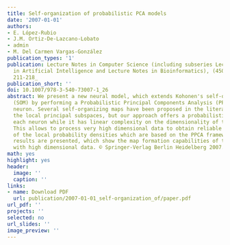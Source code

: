 ```yaml
---
title: Self-organization of probabilistic PCA models
date: '2007-01-01'
authors:
- E. López-Rubio
- J.M. Ortiz-De-Lazcano-Lobato
- admin
- M. Del Carmen Vargas-González
publication_types: '1'
publication: Lecture Notes in Computer Science (including subseries Lecture Notes
  in Artificial Intelligence and Lecture Notes in Bioinformatics), (4507 LNCS), _pp.
  211-218_
publication_short: ''
doi: 10.1007/978-3-540-73007-1_26
abstract: We present a new neural model, which extends Kohonen's self-organizing map
  (SOM) by performing a Probabilistic Principal Components Analysis (PPCA) at each
  neuron. Several self-organizing maps have been proposed in the literature to capture
  the local principal subspaces, but our approach offers a probabilistic model at
  each neuron while it has linear complexity on the dimensionality of the input space.
  This allows to process very high dimensional data to obtain reliable estimations
  of the local probability densities which are based on the PPCA framework. Experimental
  results are presented, which show the map formation capabilities of the proposal
  with high dimensional data. © Springer-Verlag Berlin Heidelberg 2007.
math: yes
highlight: yes
header:
  image: ''
  caption: ''
links:
- name: Download PDF
  url: publication/2007-01-01_self-organization_of/paper.pdf
url_pdf: ''
projects: ''
selected: no
url_slides: ''
image_preview: ''
---
```


